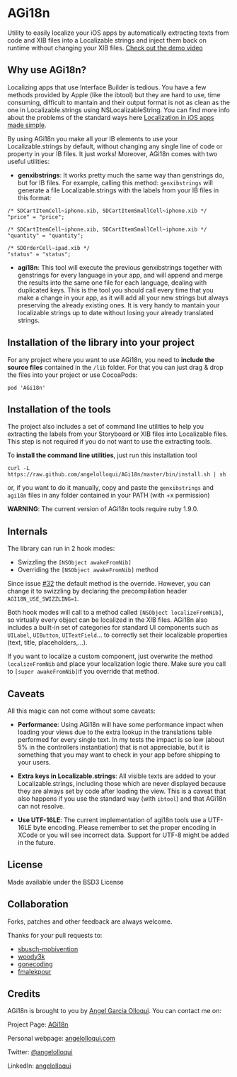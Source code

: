 AGi18n
======

Utility to easily localize your iOS apps by automatically extracting texts from code and XIB files into a Localizable strings and inject them back on runtime without changing your XIB files. [Check out the demo video](http://www.youtube.com/watch?v=4Cxv24W2MqA)


Why use AGi18n?
---------------

Localizing apps that use Interface Builder is tedious. You have a few methods provided by Apple (like the ibtool) but they are hard to use, time consuming, difficult to mantain and their output format is not as clean as the one in Localizable.strings using NSLocalizableString. You can find more info about the problems of the standard ways here [Localization in iOS apps made simple](http://angelolloqui.com/blog/28-Localization-in-iOS-apps-made-simple).

By using AGi18n you make all your IB elements to use your Localizable.strings by default, without changing any single line of code or property in your IB files. It just works! Moreover, AGi18n comes with two useful utilities:

* **genxibstrings**: It works pretty much the same way than genstrings do, but for IB files. For example, calling this method:
```genxibstrings``` will generate a file Localizable.strings with the labels from your IB files in this format:

```
/* SDCartItemCell~iphone.xib, SDCartItemSmallCell~iphone.xib */
"price" = "price";

/* SDCartItemCell~iphone.xib, SDCartItemSmallCell~iphone.xib */
"quantity" = "quantity";

/* SDOrderCell~ipad.xib */
"status" = "status";
```

* **agi18n**: This tool will execute the previous genxibstrings together with genstrings for every language in your app, and will append and merge the results into the same one file for each language, dealing with duplicated keys. This is the tool you should call every time that you make a change in your app, as it will add all your new strings but always preserving the already existing ones. It is very handy to mantain your localizable strings up to date without losing your already translated strings.


Installation of the library into your project
-------------------------

For any project where you want to use AGi18n, you need to **include the source files** contained in the ```/lib``` folder. For that you can just drag & drop the files into your project or use CocoaPods:

```pod 'AGi18n'```


Installation of the tools
-------------------------

The project also includes a set of command line utilities to help you extracting the labels from your Storyboard or XIB files into Localizable files. This step is not required if you do not want to use the extracting tools.

To **install the command line utilities**, just run this installation tool

```curl -L https://raw.github.com/angelolloqui/AGi18n/master/bin/install.sh | sh```

or, if you want to do it manually, copy and paste the ```genxibstrings``` and ```agi18n``` files in any folder contained in your PATH (with +x permission)

**WARNING**: The current version of AGi18n tools require ruby 1.9.0.


Internals
---------
The library can run in 2 hook modes:

- Swizzling the ```[NSObject awakeFromNib]``` 
- Overriding the ```[NSObject awakeFromNib]``` method 

Since issue [#32](https://github.com/angelolloqui/AGi18n/issues/32) the default method is the override. However, you can change it to swizzling by declaring the precompilation header `AGI18N_USE_SWIZZLING=1`.

Both hook modes will call to a method called `[NSObject localizeFromNib]`, so virtually every object can be localized in the XIB files. AGi18n also includes a built-in set of categories for standard UI components such as `UILabel`, `UIButton`, `UITextField`... to correctly set their localizable properties (text, title, placeholders,...). 

If you want to localize a custom component, just overwrite the method ```localizeFromNib``` and place your localization logic there. Make sure you call to `[super awakeFromNib]`if you override that method.



Caveats
-------

All this magic can not come without some caveats:

* **Performance**: Using AGi18n will have some performance impact when loading your views due to the extra lookup in the translations table performed for every single text. In my tests the impact is so low  (about 5% in the controllers instantiation) that is not appreciable, but it is something that you may want to check in your app before shipping to your users.

* **Extra keys in Localizable.strings**: All visible texts are added to your Localizable.strings, including those which are never displayed because they are always set by code after loading the view. This is a caveat that also happens if you use the standard way (with ```ibtool```) and that AGi18n can not resolve.

* **Use UTF-16LE**: The current implementation of agi18n tools use a UTF-16LE byte encoding. Please remember to set the proper encoding in XCode or you will see incorrect data. Support for UTF-8 might be added in the future.



License
-------

Made available under the BSD3 License


Collaboration
-------------

Forks, patches and other feedback are always welcome.

Thanks for your pull requests to:
- [sbusch-mobivention](https://github.com/sbusch-mobivention)
- [woody3k](https://github.com/woody3k)
- [gonecoding](https://github.com/gonecoding)
- [fmalekpour](https://github.com/fmalekpour)


Credits
-------

AGi18n is brought to you by [Angel Garcia Olloqui](http://angelolloqui.com). You can contact me on:

Project Page: [AGi18n](https://github.com/angelolloqui/AGi18n)

Personal webpage: [angelolloqui.com](http://angelolloqui.com)

Twitter: [@angelolloqui](http://twitter.com/angelolloqui)

LinkedIn: [angelolloqui](http://www.linkedin.com/in/angelolloqui)


